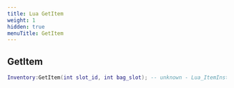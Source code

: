```yaml
---
title: Lua GetItem
weight: 1
hidden: true
menuTitle: GetItem
---
```

## GetItem
```lua
Inventory:GetItem(int slot_id, int bag_slot); -- unknown - Lua_ItemInst
```